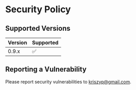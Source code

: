 # Security Policy

## Supported Versions

| Version | Supported          |
| ------- | ------------------ |
| 0.9.x   | :white_check_mark: |

## Reporting a Vulnerability

Please report security vulnerabilities to kriszyp@gmail.com.

